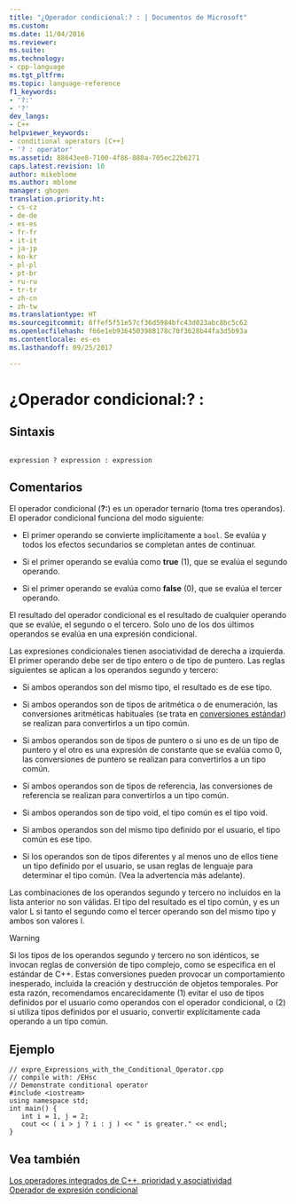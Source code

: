 ```yaml
---
title: "¿Operador condicional:? : | Documentos de Microsoft"
ms.custom: 
ms.date: 11/04/2016
ms.reviewer: 
ms.suite: 
ms.technology:
- cpp-language
ms.tgt_pltfrm: 
ms.topic: language-reference
f1_keywords:
- '?:'
- '?'
dev_langs:
- C++
helpviewer_keywords:
- conditional operators [C++]
- '? : operator'
ms.assetid: 88643ee8-7100-4f86-880a-705ec22b6271
caps.latest.revision: 10
author: mikeblome
ms.author: mblome
manager: ghogen
translation.priority.ht:
- cs-cz
- de-de
- es-es
- fr-fr
- it-it
- ja-jp
- ko-kr
- pl-pl
- pt-br
- ru-ru
- tr-tr
- zh-cn
- zh-tw
ms.translationtype: HT
ms.sourcegitcommit: 6ffef5f51e57cf36d5984bfc43d023abc8bc5c62
ms.openlocfilehash: f66e1eb9364503988178c70f3628b44fa3d5b93a
ms.contentlocale: es-es
ms.lasthandoff: 09/25/2017

---
```

# <a name="conditional-operator--"></a>¿Operador condicional:? :
## <a name="syntax"></a>Sintaxis  
  
```  
  
expression ? expression : expression  
```  
  
## <a name="remarks"></a>Comentarios  
 El operador condicional (**?:**) es un operador ternario (toma tres operandos). El operador condicional funciona del modo siguiente:  
  
-   El primer operando se convierte implícitamente a `bool`. Se evalúa y todos los efectos secundarios se completan antes de continuar.  
  
-   Si el primer operando se evalúa como **true** (1), que se evalúa el segundo operando.  
  
-   Si el primer operando se evalúa como **false** (0), que se evalúa el tercer operando.  
  
 El resultado del operador condicional es el resultado de cualquier operando que se evalúe, el segundo o el tercero. Solo uno de los dos últimos operandos se evalúa en una expresión condicional.  
  
 Las expresiones condicionales tienen asociatividad de derecha a izquierda. El primer operando debe ser de tipo entero o de tipo de puntero. Las reglas siguientes se aplican a los operandos segundo y tercero:  
  
-   Si ambos operandos son del mismo tipo, el resultado es de ese tipo.  
  
-   Si ambos operandos son de tipos de aritmética o de enumeración, las conversiones aritméticas habituales (se trata en [conversiones estándar](standard-conversions.md)) se realizan para convertirlos a un tipo común.  
  
-   Si ambos operandos son de tipos de puntero o si uno es de un tipo de puntero y el otro es una expresión de constante que se evalúa como 0, las conversiones de puntero se realizan para convertirlos a un tipo común.  
  
-   Si ambos operandos son de tipos de referencia, las conversiones de referencia se realizan para convertirlos a un tipo común.  
  
-   Si ambos operandos son de tipo void, el tipo común es el tipo void.  
  
-   Si ambos operandos son del mismo tipo definido por el usuario, el tipo común es ese tipo.  
  
-   Si los operandos son de tipos diferentes y al menos uno de ellos tiene un tipo definido por el usuario, se usan reglas de lenguaje para determinar el tipo común. (Vea la advertencia más adelante).  
  
 Las combinaciones de los operandos segundo y tercero no incluidos en la lista anterior no son válidas. El tipo del resultado es el tipo común, y es un valor L si tanto el segundo como el tercer operando son del mismo tipo y ambos son valores l.  
  
> [!WARNING]
>  Si los tipos de los operandos segundo y tercero no son idénticos, se invocan reglas de conversión de tipo complejo, como se especifica en el estándar de C++. Estas conversiones pueden provocar un comportamiento inesperado, incluida la creación y destrucción de objetos temporales. Por esta razón, recomendamos encarecidamente (1) evitar el uso de tipos definidos por el usuario como operandos con el operador condicional, o (2) si utiliza tipos definidos por el usuario, convertir explícitamente cada operando a un tipo común.  
  
## <a name="example"></a>Ejemplo  
  
```  
// expre_Expressions_with_the_Conditional_Operator.cpp  
// compile with: /EHsc  
// Demonstrate conditional operator  
#include <iostream>  
using namespace std;  
int main() {  
   int i = 1, j = 2;  
   cout << ( i > j ? i : j ) << " is greater." << endl;  
}  
```  
  
## <a name="see-also"></a>Vea también  
 [Los operadores integrados de C++, prioridad y asociatividad](../cpp/cpp-built-in-operators-precedence-and-associativity.md)   
 [Operador de expresión condicional](../c-language/conditional-expression-operator.md)
